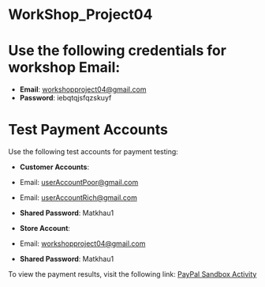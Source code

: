 # WorkShop_Project04

# Use the following credentials for workshop Email:

- **Email**: workshopproject04@gmail.com
- **Password**: iebqtqjsfqzskuyf


# Test Payment Accounts

Use the following test accounts for payment testing:

- **Customer Accounts**:
- Email: userAccountPoor@gmail.com
- Email: userAccountRich@gmail.com
- **Shared Password**: Matkhau1

- **Store Account**:
- Email: workshopproject04@gmail.com
- **Shared Password**: Matkhau1

To view the payment results, visit the following link: [PayPal Sandbox Activity](https://www.sandbox.paypal.com/activities/)
